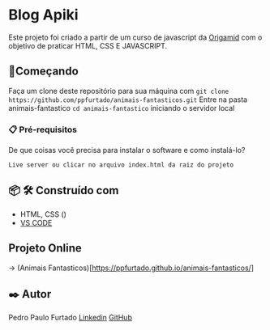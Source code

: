 # Blog Apiki

Este projeto foi criado a partir de um curso de javascript da [Origamid](https://www.origamid.com/) com o objetivo de praticar HTML, CSS E JAVASCRIPT. 


## 🚀Começando

Faça um clone deste repositório para sua máquina com `git clone https://github.com/ppfurtado/animais-fantasticos.git`
Entre na pasta animais-fantastico `cd animais-fantastico`
iniciando o servidor local


### 📋 Pré-requisitos
De que coisas você precisa para instalar o software e como instalá-lo?
```
Live server ou clicar no arquivo index.html da raiz do projeto
```


## 📦 🛠️ Construído com
* HTML, CSS ()
* [VS CODE](https://code.visualstudio.com/)

## Projeto Online
  -> (Animais Fantasticos)[https://ppfurtado.github.io/animais-fantasticos/]

## ✒️ Autor
Pedro Paulo Furtado 
[Linkedin](https://www.linkedin.com/in/pedro-paulo-furtado-engcomp/)
[GitHub](https://github.com/ppfurtado)
